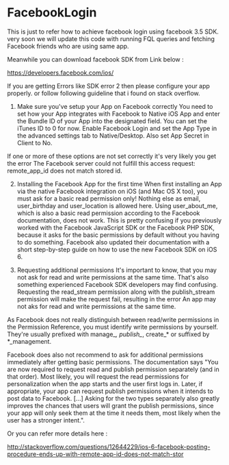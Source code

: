 FacebookLogin
=============

This is just to refer how to achieve facebook login using facebook 3.5 SDK. very soon we will update this code with running FQL queries and fetching Facebook friends who are using same app.

Meanwhile you can download facebook SDK from Link below :

https://developers.facebook.com/ios/


If you are getting Errors like SDK error 2 then please configure your app properly. or follow following guideline that i found on stack overflow.

1. Make sure you've setup your App on Facebook correctly
You need to set how your App integrates with Facebook to Native iOS App and enter the Bundle ID of your App into the designated field. You can set the iTunes ID to 0 for now. Enable Facebook Login and set the App Type in the advanced settings tab to Native/Desktop.
Also set App Secret in Client to No.

If one or more of these options are not set correctly it's very likely you get the error The Facebook server could not fulfill this access request: remote_app_id does not match stored id.

2. Installing the Facebook App for the first time
When first installing an App via the native Facebook integration on iOS (and Mac OS X too), you must ask for a basic read permission only! Nothing else as email, user_birthday and user_location is allowed here. Using user_about_me, which is also a basic read permission according to the Facebook documentation, does not work. This is pretty confusing if you previously worked with the Facebook JavaScript SDK or the Facebook PHP SDK, because it asks for the basic permissions by default without you having to do something. Facebook also updated their documentation with a short step-by-step guide on how to use the new Facebook SDK on iOS 6.

3. Requesting additional permissions
It's important to know, that you may not ask for read and write permissions at the same time. That's also something experienced Facebook SDK developers may find confusing. Requesting the read_stream permission along with the publish_stream permission will make the request fail, resulting in the error An app may not aks for read and write permissions at the same time.

As Facebook does not really distinguish between read/write permissions in the Permission Reference, you must identify write permissions by yourself. They're usually prefixed with manage_*, publish_*, create_* or suffixed by *_management.

Facebook does also not recommend to ask for additional permissions immediately after getting basic permissions. The documentation says "You are now required to request read and publish permission separately (and in that order). Most likely, you will request the read permissions for personalization when the app starts and the user first logs in. Later, if appropriate, your app can request publish permissions when it intends to post data to Facebook. [...] Asking for the two types separately also greatly improves the chances that users will grant the publish permissions, since your app will only seek them at the time it needs them, most likely when the user has a stronger intent.".

Or you can refer more details here :

http://stackoverflow.com/questions/12644229/ios-6-facebook-posting-procedure-ends-up-with-remote-app-id-does-not-match-stor

